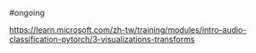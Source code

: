 #ongoing 

https://learn.microsoft.com/zh-tw/training/modules/intro-audio-classification-pytorch/3-visualizations-transforms


